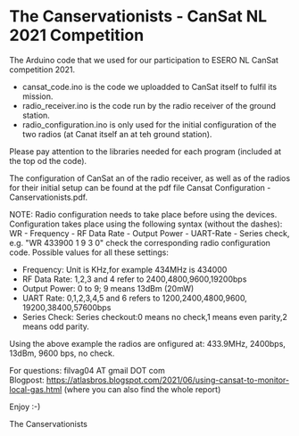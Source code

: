 # The Canservationists - CanSat NL 2021 Competition
The Arduino code that we used for our participation to ESERO NL CanSat competition 2021. 

- cansat_code.ino is the code we uploadded to CanSat itself to fulfil its mission. 
- radio_receiver.ino is the code run by the radio receiver of the ground station. 
- radio_configuration.ino is only used for the initial configuration of the two radios (at Canat itself an at teh ground station). 

Please pay attention to the libraries needed for each program (included at the top od the code). 

The configuration of CanSat an of the radio receiver, as well as of the radios for their initial setup can be found at the pdf file Cansat Configuration - Canservationists.pdf. 

NOTE: Radio configuration needs to take place before using the devices.
Configuration takes place using the following syntax (without the dashes):
WR - Frequency -  RF Data Rate -  Output Power -  UART-Rate -  Series check, 
e.g. "WR 433900 1 9 3 0"
check the corresponding radio configuration code. 
Possible values for all these settings:
- Frequency: Unit is KHz,for example 434MHz is 434000
- RF Data Rate: 1,2,3 and 4 refer to 2400,4800,9600,19200bps
- Output Power: 0 to 9; 9 means 13dBm (20mW)
- UART Rate: 0,1,2,3,4,5 and 6 refers to 1200,2400,4800,9600, 19200,38400,57600bps
- Series Check: Series checkout:0 means no check,1 means even parity,2 means odd parity.

Using the above example the radios are onfigured at: 433.9MHz, 2400bps, 13dBm, 9600 bps, no check.

For questions: filvag04 AT gmail DOT com  
Blogpost: https://atlasbros.blogspot.com/2021/06/using-cansat-to-monitor-local-gas.html (where you can also find the whole report)

Enjoy :-) 

The Canservationists
